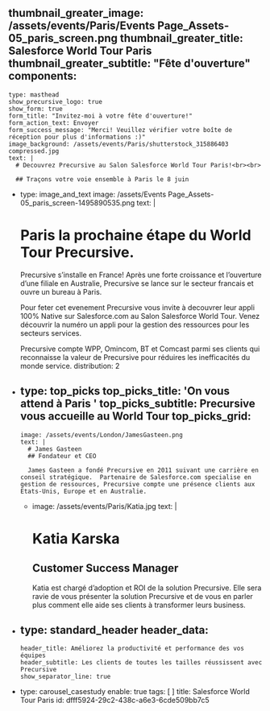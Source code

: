 thumbnail_greater_image: /assets/events/Paris/Events Page_Assets-05_paris_screen.png
thumbnail_greater_title: Salesforce World Tour Paris
thumbnail_greater_subtitle: "Fête d'ouverture"
components:
  - 
    type: masthead
    show_precursive_logo: true
    show_form: true
    form_title: "Invitez-moi à votre fête d'ouverture!"
    form_action_text: Envoyer
    form_success_message: "Merci! Veuillez vérifier votre boîte de réception pour plus d'informations :)"
    image_background: /assets/events/Paris/shutterstock_315886403 compressed.jpg
    text: |
      # Decouvrez Precursive au Salon Salesforce World Tour Paris!<br><br>
      
      ## Traçons votre voie ensemble à Paris le 8 juin
  - 
    type: image_and_text
    image: /assets/Events Page_Assets-05_paris_screen-1495890535.png
    text: |
      # Paris la prochaine étape du World Tour Precursive.
      
      Precursive s’installe en France!  Après une forte croissance et l’ouverture d’une filiale en Australie, Precursive se lance sur le secteur francais et ouvre un bureau à Paris.
      
      Pour feter cet evenement Precursive vous invite à decouvrer leur appli 100% Native sur Salesforce.com au Salon Salesforce World Tour.  Venez découvrir la numéro un appli pour la gestion des ressources pour les secteurs services.
      
      Precursive compte WPP, Omincom, BT et Comcast parmi ses clients qui reconnaisse la valeur de Precursive pour réduires les inefficacités du monde service.
    distribution: 2
  - 
    type: top_picks
    top_picks_title: 'On vous attend à Paris '
    top_picks_subtitle: Precursive vous accueille au World Tour
    top_picks_grid:
      - 
        image: /assets/events/London/JamesGasteen.png
        text: |
          # James Gasteen
          ## Fondateur et CEO
          
          James Gasteen a fondé Precursive en 2011 suivant une carrière en conseil stratégique.  Partenaire de Salesforce.com specialise en gestion de ressources, Precursive compte une présence clients aux Etats-Unis, Europe et en Australie.
      - 
        image: /assets/events/Paris/Katia.jpg
        text: |
          # Katia Karska
          ## Customer Success Manager
          
          Katia est chargé d’adoption et ROI de la solution Precursive.  Elle sera ravie de vous présenter la solution Precursive et de vous en parler plus comment elle aide ses clients à transformer leurs business.
  - 
    type: standard_header
    header_data:
      - 
        header_title: Améliorez la productivité et performance des vos équipes
        header_subtitle: Les clients de toutes les tailles réussissent avec Precursive
        show_separator_line: true
  - 
    type: carousel_casestudy
    enable: true
tags: [ ]
title: Salesforce World Tour Paris
id: dfff5924-29c2-438c-a6e3-6cde509bb7c5
